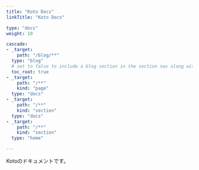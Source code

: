 ```yaml
---
title: "Koto Docs"
linkTitle: "Koto Docs"

type: "docs"
weight: 10

cascade:
- _target:
    path: "/blog/**"
  type: "blog"
  # set to false to include a blog section in the section nav along with docs
  toc_root: true
- _target:
    path: "/**"
    kind: "page"
  type: "docs"
- _target:
    path: "/**"
    kind: "section"
  type: "docs"
- _target:
    path: "/**"
    kind: "section"
  type: "home"

---
```


Kotoのドキュメントです。
